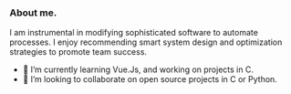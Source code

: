 ### About me.
I am instrumental in modifying sophisticated software to automate processes. I enjoy recommending smart system design and optimization strategies to promote team success.

- 🔭 I’m currently learning Vue.Js, and working on projects in C.
- 👯 I’m looking to collaborate on open source projects in C or Python.

